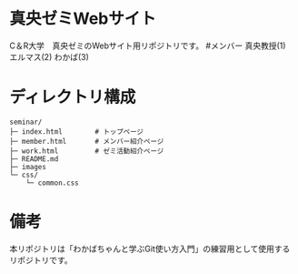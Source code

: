 
# 真央ゼミWebサイト
C＆R大学　真央ゼミのWebサイト用リポジトリです。
#メンバー
真央教授(1)
エルマス(2)
わかば(3)
# ディレクトリ構成
```
seminar/
├─ index.html        # トップページ
├─ member.html       # メンバー紹介ページ
├─ work.html         # ゼミ活動紹介ページ
├─ README.md
├─ images
└─ css/
    └─ common.css
```

# 備考
本リポジトリは「わかばちゃんと学ぶGit使い方入門」の練習用として使用するリポジトリです。
